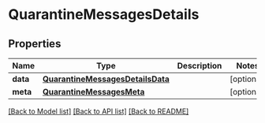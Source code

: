 # QuarantineMessagesDetails

## Properties
Name | Type | Description | Notes
------------ | ------------- | ------------- | -------------
**data** | [**QuarantineMessagesDetailsData**](QuarantineMessagesDetailsData.md) |  | [optional] 
**meta** | [**QuarantineMessagesMeta**](QuarantineMessagesMeta.md) |  | [optional] 

[[Back to Model list]](../README.md#documentation-for-models) [[Back to API list]](../README.md#documentation-for-api-endpoints) [[Back to README]](../README.md)

